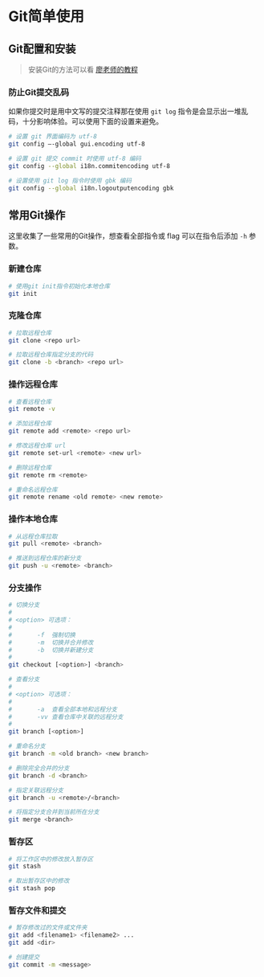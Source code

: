 # Git简单使用

## Git配置和安装

> 安装Git的方法可以看 [廖老师的教程](https://www.liaoxuefeng.com/wiki/896043488029600/896067074338496)

### 防止Git提交乱码

如果你提交时是用中文写的提交注释那在使用 `git log` 指令是会显示出一堆乱码，十分影响体验。可以使用下面的设置来避免。

```bash
# 设置 git 界面编码为 utf-8
git config —-global gui.encoding utf-8

# 设置 git 提交 commit 时使用 utf-8 编码
git config --global i18n.commitencoding utf-8

# 设置使用 git log 指令时使用 gbk 编码
git config --global i18n.logoutputencoding gbk
```

## 常用Git操作

这里收集了一些常用的Git操作，想查看全部指令或 flag 可以在指令后添加 `-h` 参数。

### 新建仓库

```bash
# 使用git init指令初始化本地仓库
git init
```

### 克隆仓库

```bash
# 拉取远程仓库
git clone <repo url>

# 拉取远程仓库指定分支的代码
git clone -b <branch> <repo url>
```

### 操作远程仓库

```bash
# 查看远程仓库
git remote -v

# 添加远程仓库
git remote add <remote> <repo url>

# 修改远程仓库 url
git remote set-url <remote> <new url>

# 删除远程仓库
git remote rm <remote>

# 重命名远程仓库
git remote rename <old remote> <new remote>
```

### 操作本地仓库

```bash
# 从远程仓库拉取
git pull <remote> <branch>

# 推送到远程仓库的新分支
git push -u <remote> <branch>
```

### 分支操作

```bash
# 切换分支
#
# <option> 可选项：
#
#       -f  强制切换
#       -m  切换并合并修改
#       -b  切换并新建分支
#
git checkout [<option>] <branch>

# 查看分支
#
# <option> 可选项：
#
#       -a  查看全部本地和远程分支
#       -vv 查看仓库中关联的远程分支
#
git branch [<option>]

# 重命名分支
git branch -m <old branch> <new branch>

# 删除完全合并的分支
git branch -d <branch>

# 指定关联远程分支
git branch -u <remote>/<branch>

# 将指定分支合并到当前所在分支
git merge <branch>
```

### 暂存区

```bash
# 将工作区中的修改放入暂存区
git stash

# 取出暂存区中的修改
git stash pop
```

### 暂存文件和提交

```bash
# 暂存修改过的文件或文件夹
git add <filename1> <filename2> ...
git add <dir>

# 创建提交
git commit -m <message>
